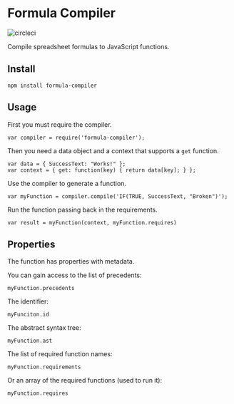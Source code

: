 # Formula Compiler

![circleci](https://circleci.com/gh/FormulaPages/compiler.svg?style=shield&circle-token=:circle-token)

Compile spreadsheet formulas to JavaScript functions.

## Install

    npm install formula-compiler

## Usage

First you must require the compiler.

    var compiler = require('formula-compiler');

Then you need a data object and a context that supports
a `get` function.

    var data = { SuccessText: "Works!" };
    var context = { get: function(key) { return data[key]; } };

Use the compiler to generate a function.

    var myFunction = compiler.compile('IF(TRUE, SuccessText, "Broken")');

Run the function passing back in the requirements.

    var result = myFunction(context, myFunction.requires)

## Properties

The function has properties with metadata.

You can gain access to the list of precedents:

    myFunction.precedents

The identifier:

    myFunciton.id

The abstract syntax tree:

    myFunction.ast

The list of required function names:

    myFunction.requirements

Or an array of the required functions (used to run it):

    myFunction.requires

